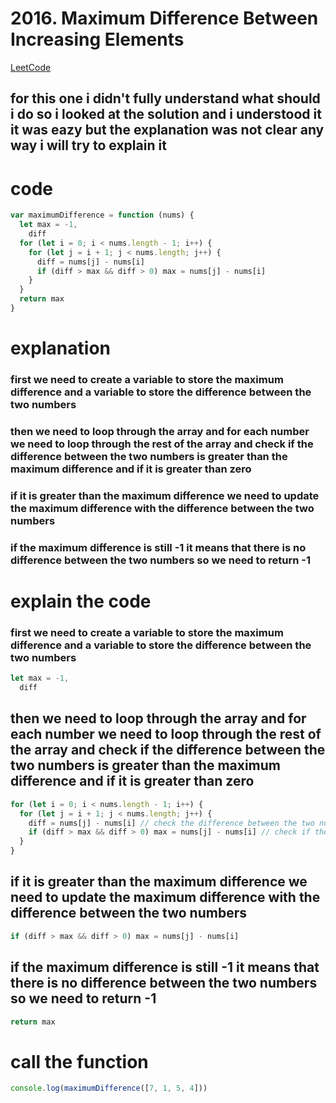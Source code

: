 # 2016. Maximum Difference Between Increasing Elements

[LeetCode](https://leetcode.com/problems/maximum-difference-between-increasing-elements/)

## for this one i didn't fully understand what should i do so i looked at the solution and i understood it it was eazy but the explanation was not clear any way i will try to explain it

# code

```js
var maximumDifference = function (nums) {
  let max = -1,
    diff
  for (let i = 0; i < nums.length - 1; i++) {
    for (let j = i + 1; j < nums.length; j++) {
      diff = nums[j] - nums[i]
      if (diff > max && diff > 0) max = nums[j] - nums[i]
    }
  }
  return max
}
```

# explanation

### first we need to create a variable to store the maximum difference and a variable to store the difference between the two numbers

### then we need to loop through the array and for each number we need to loop through the rest of the array and check if the difference between the two numbers is greater than the maximum difference and if it is greater than zero

### if it is greater than the maximum difference we need to update the maximum difference with the difference between the two numbers

### if the maximum difference is still -1 it means that there is no difference between the two numbers so we need to return -1

# explain the code

### first we need to create a variable to store the maximum difference and a variable to store the difference between the two numbers

```js
let max = -1,
  diff
```

## then we need to loop through the array and for each number we need to loop through the rest of the array and check if the difference between the two numbers is greater than the maximum difference and if it is greater than zero

```js
for (let i = 0; i < nums.length - 1; i++) {
  for (let j = i + 1; j < nums.length; j++) {
    diff = nums[j] - nums[i] // check the difference between the two numbers
    if (diff > max && diff > 0) max = nums[j] - nums[i] // check if the difference is greater than the maximum difference and if it is greater than zero
  }
}
```

## if it is greater than the maximum difference we need to update the maximum difference with the difference between the two numbers

```js
if (diff > max && diff > 0) max = nums[j] - nums[i]
```

## if the maximum difference is still -1 it means that there is no difference between the two numbers so we need to return -1

```js
return max
```

# call the function

```js
console.log(maximumDifference([7, 1, 5, 4]))
```
